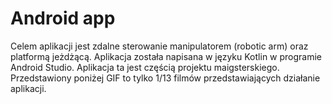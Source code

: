 # Android app
Celem aplikacji jest zdalne sterowanie manipulatorem (robotic arm) oraz platformą jeżdżącą. Aplikacja została napisana w języku Kotlin w programie Android Studio.
Aplikacja ta jest częścią projektu maigsterskiego. Przedstawiony poniżej GIF to tylko 1/13 filmów przedstawiających działanie aplikacji.
